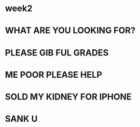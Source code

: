# week2
# WHAT ARE YOU LOOKING FOR?
# PLEASE GIB FUL GRADES
# ME POOR PLEASE HELP
# SOLD MY KIDNEY FOR IPHONE
# SANK U
